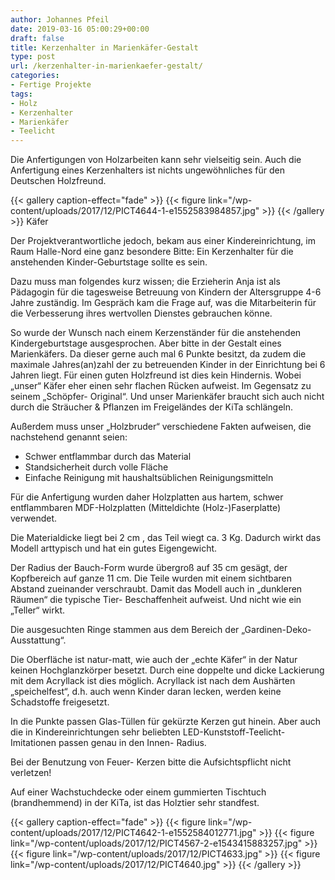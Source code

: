```yaml
---
author: Johannes Pfeil
date: 2019-03-16 05:00:29+00:00
draft: false
title: Kerzenhalter in Marienkäfer-Gestalt
type: post
url: /kerzenhalter-in-marienkaefer-gestalt/
categories:
- Fertige Projekte
tags:
- Holz
- Kerzenhalter
- Marienkäfer
- Teelicht
---
```


Die Anfertigungen von Holzarbeiten kann sehr vielseitig sein. Auch die Anfertigung eines Kerzenhalters ist nichts ungewöhnliches für den Deutschen Holzfreund.

<!-- more -->

{{< gallery caption-effect="fade" >}}
{{< figure link="/wp-content/uploads/2017/12/PICT4644-1-e1552583984857.jpg" >}}
{{< /gallery >}}
Käfer



Der Projektverantwortliche jedoch, bekam aus einer Kindereinrichtung, im Raum Halle-Nord eine ganz besondere Bitte:
Ein Kerzenhalter für die anstehenden Kinder-Geburtstage sollte es sein.

Dazu muss man folgendes kurz wissen; die Erzieherin Anja ist als Pädagogin für die tagesweise Betreuung von Kindern der Altersgruppe 4-6 Jahre zuständig. Im Gespräch kam die Frage auf, was die Mitarbeiterin für die Verbesserung ihres wertvollen Dienstes gebrauchen könne.

So wurde der Wunsch nach einem Kerzenständer für die anstehenden Kindergeburtstage ausgesprochen. Aber bitte in der Gestalt eines Marienkäfers. Da dieser gerne auch mal 6 Punkte besitzt, da zudem die maximale Jahres(an)zahl der zu betreuenden Kinder in der Einrichtung bei 6 Jahren liegt.
Für einen guten Holzfreund ist dies kein Hindernis. Wobei „unser“ Käfer eher einen sehr flachen Rücken aufweist. Im Gegensatz zu seinem „Schöpfer- Original“. Und unser Marienkäfer braucht sich auch nicht durch die Sträucher & Pflanzen im Freigeländes der KiTa schlängeln.

Außerdem muss unser „Holzbruder“ verschiedene Fakten aufweisen, die nachstehend genannt seien:  
* Schwer entflammbar durch das Material  
* Standsicherheit durch volle Fläche  
* Einfache Reinigung mit haushaltsüblichen Reinigungsmitteln  

Für die Anfertigung wurden daher Holzplatten aus hartem, schwer entflammbaren MDF-Holzplatten (Mitteldichte (Holz-)Faserplatte) verwendet.

Die Materialdicke liegt bei 2 cm , das Teil wiegt ca. 3 Kg. Dadurch wirkt das Modell arttypisch und hat ein gutes Eigengewicht.

Der Radius der Bauch-Form wurde übergroß auf 35 cm gesägt, der Kopfbereich auf ganze 11 cm. Die Teile wurden mit einem sichtbaren Abstand zueinander verschraubt. Damit das Modell auch in „dunkleren Räumen“ die typische Tier- Beschaffenheit aufweist. Und nicht wie ein „Teller“ wirkt.

Die ausgesuchten Ringe stammen aus dem Bereich der „Gardinen-Deko-Ausstattung“.

Die Oberfläche ist natur-matt, wie auch der „echte Käfer“ in der Natur keinen Hochglanzkörper besetzt. Durch eine doppelte und dicke Lackierung mit dem Acryllack ist dies möglich. Acryllack ist nach dem Aushärten „speichelfest“, d.h. auch wenn Kinder daran lecken, werden keine Schadstoffe freigesetzt.

In die Punkte passen Glas-Tüllen für gekürzte Kerzen gut hinein. Aber auch die in Kindereinrichtungen sehr beliebten LED-Kunststoff-Teelicht-Imitationen passen genau in den Innen- Radius.

Bei der Benutzung von Feuer- Kerzen bitte die Aufsichtspflicht nicht verletzen!

Auf einer Wachstuchdecke oder einem gummierten Tischtuch (brandhemmend) in der KiTa, ist das Holztier sehr standfest.


{{< gallery caption-effect="fade" >}}
{{< figure link="/wp-content/uploads/2017/12/PICT4642-1-e1552584012771.jpg" >}}
{{< figure link="/wp-content/uploads/2017/12/PICT4567-2-e1543415883257.jpg" >}}
{{< figure link="/wp-content/uploads/2017/12/PICT4633.jpg" >}}
{{< figure link="/wp-content/uploads/2017/12/PICT4640.jpg" >}}
{{< /gallery >}}













